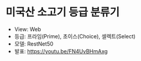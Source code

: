 # 미국산 소고기 등급 분류기
- View: Web
- 등급: 프라임(Prime), 초이스(Choice), 셀렉트(Select)<br>
- 모델: RestNet50
- 발표: https://youtu.be/FN4UvBHmAxg
